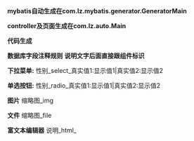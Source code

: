 **mybatis自动生成在com.lz.mybatis.generator.GeneratorMain** 

**controller及页面生成在com.lz.auto.Main** 

**代码生成**

**数据库字段注释规则**
**说明文字后面直接跟组件标识**

**下拉菜单:**
性别_select_真实值1:显示值1|真实值2:显示值2

**单选按钮:**
性别_radio_真实值1:显示值1|真实值2:显示值2

**图片**
缩略图_img

**文件**
缩略图_file

**富文本编辑器**
说明_html_